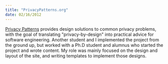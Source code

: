 ```yaml
--- 
title: "PrivacyPatterns.org"
date: 02/16/2012
---
```


[Privacy Patterns](http://staging.privacypatterns.org) provides design solutions to common privacy problems, with the goal of translating "privacy-by-design" into practical advice for software engineering. Another student and I implemented the project from the ground up, but worked with a Ph.D student and alumnus who started the project and wrote content. My role was mainly focused on the design and layout of the site, and writing templates to implement those designs.
